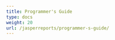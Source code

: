 ```yaml
---
title: Programmer's Guide
type: docs
weight: 20
url: /jasperreports/programmer-s-guide/
---
```


